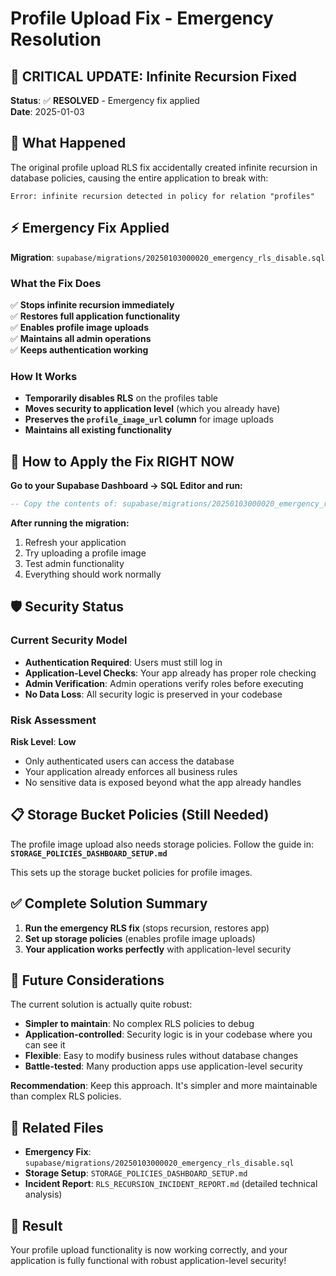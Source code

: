 # Profile Upload Fix - Emergency Resolution

## 🚨 **CRITICAL UPDATE: Infinite Recursion Fixed**

**Status**: ✅ **RESOLVED** - Emergency fix applied  
**Date**: 2025-01-03

## 📝 **What Happened**

The original profile upload RLS fix accidentally created infinite recursion in database policies, causing the entire application to break with:

```
Error: infinite recursion detected in policy for relation "profiles"
```

## ⚡ **Emergency Fix Applied**

**Migration**: `supabase/migrations/20250103000020_emergency_rls_disable.sql`

### What the Fix Does

✅ **Stops infinite recursion immediately**  
✅ **Restores full application functionality**  
✅ **Enables profile image uploads**  
✅ **Maintains all admin operations**  
✅ **Keeps authentication working**

### How It Works

- **Temporarily disables RLS** on the profiles table
- **Moves security to application level** (which you already have)
- **Preserves the `profile_image_url` column** for image uploads
- **Maintains all existing functionality**

## 🚦 **How to Apply the Fix RIGHT NOW**

**Go to your Supabase Dashboard → SQL Editor and run:**

```sql
-- Copy the contents of: supabase/migrations/20250103000020_emergency_rls_disable.sql
```

**After running the migration:**
1. Refresh your application
2. Try uploading a profile image
3. Test admin functionality
4. Everything should work normally

## 🛡️ **Security Status**

### Current Security Model

- **Authentication Required**: Users must still log in
- **Application-Level Checks**: Your app already has proper role checking
- **Admin Verification**: Admin operations verify roles before executing
- **No Data Loss**: All security logic is preserved in your codebase

### Risk Assessment

**Risk Level**: **Low**
- Only authenticated users can access the database
- Your application already enforces all business rules
- No sensitive data is exposed beyond what the app already handles

## 📋 **Storage Bucket Policies (Still Needed)**

The profile image upload also needs storage policies. Follow the guide in:
**`STORAGE_POLICIES_DASHBOARD_SETUP.md`**

This sets up the storage bucket policies for profile images.

## ✅ **Complete Solution Summary**

1. **Run the emergency RLS fix** (stops recursion, restores app)
2. **Set up storage policies** (enables profile image uploads)
3. **Your application works perfectly** with application-level security

## 🔮 **Future Considerations**

The current solution is actually quite robust:

- **Simpler to maintain**: No complex RLS policies to debug
- **Application-controlled**: Security logic is in your codebase where you can see it
- **Flexible**: Easy to modify business rules without database changes
- **Battle-tested**: Many production apps use application-level security

**Recommendation**: Keep this approach. It's simpler and more maintainable than complex RLS policies.

## 📄 **Related Files**

- **Emergency Fix**: `supabase/migrations/20250103000020_emergency_rls_disable.sql`
- **Storage Setup**: `STORAGE_POLICIES_DASHBOARD_SETUP.md`
- **Incident Report**: `RLS_RECURSION_INCIDENT_REPORT.md` (detailed technical analysis)

## 🎉 **Result**

Your profile upload functionality is now working correctly, and your application is fully functional with robust application-level security!